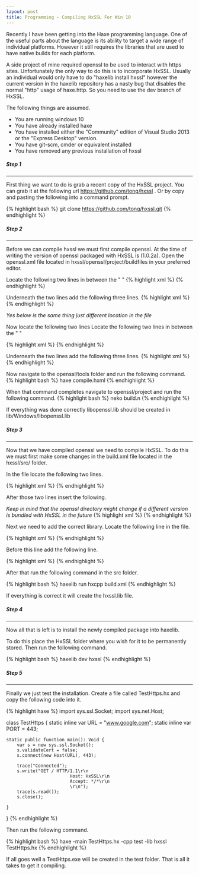 ```yaml
---
layout: post
title: Programming - Compiling HxSSL For Win 10
---
```


Recently I have been getting into the Haxe programming language. One of the
useful parts about the language is its ability to target a wide range of
individual platforms. However it still requires the libraries that are used
to have native builds for each platform.

A side project of mine required openssl to be used to interact with https sites.
Unfortunately the only way to do this is to incorporate HxSSL. Usually an
individual would only have to do "haxelib install hxssl" however the current
version in the haxelib repository has a nasty bug that disables the normal "http" usage of haxe.http. So you need to use the dev branch of HxSSL.

The following things are assumed.

* You are running windows 10
* You have already installed haxe
* You have installed either the "Community" edition of Visual Studio 2013 or
the "Express Desktop" version.
* You have git-scm, cmder or equivalent installed
* You have removed any previous installation of hxssl

##### Step 1
- - - - - - -

First thing we want to do is grab a recent copy of the HxSSL project.
You can grab it at the following url https://github.com/tong/hxssl .
Or by copy and pasting the following into a command prompt.

{% highlight bash %}
git clone https://github.com/tong/hxssl.git
{% endhighlight %}

##### Step 2
- - - - - - -

Before we can compile hxssl we must first compile openssl. At the time of writing
the version of openssl packaged with HxSSL is (1.0.2a). Open the openssl.xml file
located in hxssl/openssl/project/buildfiles in your preferred editor.

Locate the following two lines in between the "<files id="openssl" > </files>"
{% highlight xml %}
<compilerflag value="-I../../include" />
<compilerflag value="-I../../include/openssl" />
{% endhighlight %}

Underneath the two lines add the following three lines.
{% highlight xml %}
<compilerflag value="-I./" />
<compilerflag value="-Iinclude" />
<compilerflag value="-Iinclude/openssl" />
{% endhighlight %}

_Yes below is the same thing just different location in the file_

Now locate the following two lines Locate the following two lines in between the "<files id="crypto" > </files>"

{% highlight xml %}
<compilerflag value="-I../../include" />
<compilerflag value="-I../../include/openssl" />
{% endhighlight %}

Underneath the two lines add the following three lines.
{% highlight xml %}
<compilerflag value="-I./" />
<compilerflag value="-Iinclude" />
<compilerflag value="-Iinclude/openssl" />
{% endhighlight %}

Now navigate to the openssl/tools folder and run the following command.
{% highlight bash %}
haxe compile.hxml
{% endhighlight %}

When that command completes navigate to openssl/project and run the following command.
{% highlight bash %}
neko build.n
{% endhighlight %}

If everything was done correctly libopenssl.lib should be created in lib/Windows/libopenssl.lib

##### Step 3
- - - - - - -

Now that we have compiled openssl we need to compile HxSSL. To do this we must
first make some changes in the build.xml file located in the hxssl/src/ folder.

In the file locate the following two lines.

{% highlight xml %}
<compilerflag value="-I../openssl/project/include/" />
<compilerflag value="-I../openssl/project/include/openssl" />
{% endhighlight %}

After those two lines insert the following.

_Keep in mind that the openssl directory might change if a different version is bundled with HxSSL in the future_
{% highlight xml %}
<compilerflag value="-I../openssl/project/unpack/openssl-1.0.2a/include/openssl" />
<compilerflag value="-I../openssl/project/unpack/openssl-1.0.2a/include" />
{% endhighlight %}

Next we need to add the correct library. Locate the following line in the file.

{% highlight xml %}
<lib name="Ws2_32.lib" if="windows" />
{% endhighlight %}

Before this line add the following line.

{% highlight xml %}
<lib name="..\openssl\lib\Windows\libopenssl.lib" if="windows" />
{% endhighlight %}

After that run the following command in the src folder.

{% highlight bash %}
haxelib run hxcpp build.xml
{% endhighlight %}

If everything is correct it will create the hxssl.lib file.

##### Step 4
- - - - - - -

Now all that is left is to install the newly compiled package into haxelib.

To do this place the HxSSL folder where you wish for it to be permanently stored.
Then run the following command.

{% highlight bash %}
haxelib dev hxssl <DirectoryToHxSSLFolder>
{% endhighlight %}

##### Step 5
- - - - - - -

Finally we just test the installation. Create a file called TestHttps.hx and
copy the following code into it.

{% highlight haxe %}
import sys.ssl.Socket;
import sys.net.Host;

class TestHttps {
	static inline var URL = "www.google.com";
	static inline var PORT = 443;

	static public function main(): Void {
		var s = new sys.ssl.Socket();
		s.validateCert = false;
		s.connect(new Host(URL), 443);

		trace("Connected");
		s.write("GET / HTTP/1.1\r\n
							Host: HxSSL\r\n
							Accept: */*\r\n
							\r\n");
		trace(s.read());
		s.close();

	}

}
{% endhighlight %}

Then run the following command.

{% highlight bash %}
haxe -main TestHttps.hx -cpp test -lib hxssl TestHttps.hx
{% endhighlight %}

If all goes well a TestHttps.exe will be created in the test folder. That is all
it takes to get it compiling.
